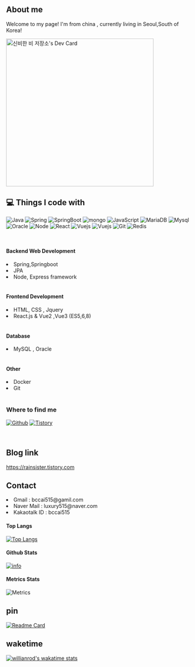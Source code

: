 
## About me

Welcome to my page! I'm from china , currently living in Seoul,South of Korea!
<p>

<a href="https://app.daily.dev/blakeChae"><img src="https://api.daily.dev/devcards/f7b95bfe81764a34a84f8dbaa8a9cf8e.png?r=41t" width="400" alt="신비한 비 저장소's Dev Card"/></a>
</p>

## 💻 Things I code with

<p>
<img alt="Java" src="https://img.shields.io/badge/Java-35495E?style=for-the-badge&logo=java&logoColor=white"/> 
<img alt="Spring" src="https://img.shields.io/badge/Spring%20-6DB33F.svg?&style=for-the-badge&logo=Spring&logoColor=white" />
<img alt="SpringBoot" src="https://img.shields.io/badge/SpringBoot%20-6DB33F.svg?&style=for-the-badge&logo=springboot&logoColor=white"/>
<img alt="mongo" src="https://img.shields.io/badge/MongoDB%20-47A248?&style=for-the-badge&logo=MongoDB&logoColor=white"/>
<img alt="JavaScript" src="https://img.shields.io/badge/javascript%20-%23323330.svg?&style=for-the-badge&logo=javascript&logoColor=%23F7DF1E"/>
<img alt="MariaDB" src="https://shields.io/badge/MariaDB%20-003545.svg?logo=MariaDB&style=for-the-badge&logoColor=white"/>
<img alt="Mysql" src="https://shields.io/badge/MySQL%20-4479A1.svg?logo=MySQL&style=for-the-badge&logoColor=white"/>
<img alt="Oracle" src="https://shields.io/badge/Oracle%20-F80000.svg?logo=Oracle&style=for-the-badge&logoColor=white"/>
<img alt="Node" src="https://img.shields.io/badge/node.js-339933?style=for-the-badge&logo=Node.js&logoColor=white">
<img alt="React" src="https://img.shields.io/badge/react.js-35495E?style=for-the-badge&logo=react"/>
<img alt="Vuejs" src="https://img.shields.io/badge/Vue.js-35495E?style=for-the-badge&logo=vuedotjs"/>
<img alt="Vuejs" src="https://img.shields.io/badge/Docker-white?style=for-the-badge&logo=docker"/>
<img alt="Git" src="https://img.shields.io/badge/Git-white?style=for-the-badge&logo=git"/>
<img alt="Redis" src="https://img.shields.io/badge/Redis-35495E?style=for-the-badge&logo=Redis"/>
</p>
</br>

#### Backend Web Development
<li>Spring,Springboot</li>
<li>JPA</li>
<li>Node, Express framework</li>
</br>

#### Frontend Development
<li>HTML, CSS , Jquery</li>
<li>React.js & Vue2 ,Vue3 (ES5,6,8)</li>
</br>

#### Database
<li>MySQL , Oracle</li>
</br>

#### Other
<li>Docker</li>
<li>Git</li>
</br>

<h3>Where to find me</h3>
<p><a href="https://github.com/luxury515"><img alt="Github" src="https://img.shields.io/badge/GitHub-%2312100E.svg?&style=for-the-badge&logo=Github&logoColor=white" /></a>
<a href="https://rainsister.tistory.com"><img alt="Tistory" src="https://img.shields.io/badge/tistory-white.svg?&style=for-the-badge&logo=tistory&logoColor=black" /></a>
</p>
</br>

## Blog link
https://rainsister.tistory.com

## Contact
<li>Gmail : bccai515@gamil.com</li> 
<li>Naver Mail : luxury515@naver.com</li>
<li>Kakaotalk ID : bccai515</li>

#### Top Langs
[![Top Langs](https://github-readme-stats.vercel.app/api/top-langs/?username=luxury515&layout=compact)](https://github.com/luxury515/github-readme-stats)
#### Github Stats
[![info](https://github-readme-stats.vercel.app/api?username=luxury515&count_private=true&show_icons=true&line_height=25&theme=radical)](https://github.com/luxury515/github-readme-stats)

#### Metrics Stats
![Metrics](https://metrics.lecoq.io/luxury515?template=classic&base=header%2C%20activity%2C%20community%2C%20repositories%2C%20metadata&base.indepth=false&base.hireable=false&base.skip=false&config.timezone=Asia%2FSeoul)

## pin
[![Readme Card](https://github-readme-stats.vercel.app/api/pin/?username=luxury515&repo=github-readme-stats)](https://github.com/luxury515/github-readme-stats)

## waketime
[![willianrod's wakatime stats](https://github-readme-stats.vercel.app/api/wakatime?username=luxury515)](https://github.com/luxury515/github-readme-stats)

